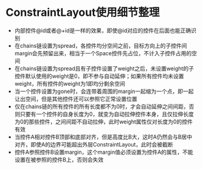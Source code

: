 # ConstraintLayout使用细节整理

- 内部控件@id或者@+id是一样的效果，即使@id对应的控件在后面也能正确识别
- 在chains链设置为spread，各控件均分空间之前，目标方向上的子控件间margin会先预留出来，相当于一个Space控件先占位，不计入子控件占用的空间
- 在chains链设置为spread且有子控件设置了weight之后，未设置weight的子控件默认使用的weight是0，即不参与自动延伸；如果所有控件均未设置weight，所有控件的weight为1即均分剩余空间
- 当一个控件设置为gone时，会连带着周围的margin一起缩为一个点，即一起让出空间，但是其他控件还可以参照它正常设置位置
- 仅在chains链的所有控件的所有长度都不为0时，才会自动延伸之间间距，否则只要有一个控件的自身长度为0，就变为自动拉伸控件本身，且仅拉伸长度为0的那些控件，之间间距不自动拉伸，此时weight属性仅对长度为0的控件有效
- 当控件A相对控件B顶部和底部对齐，但是高度比B大，这时A仍然会与B居中对齐，即使A的边界可能超出外层ConstraintLayout，此时会被截断
- 控件A参照控件B设置margin，这个margin值必须设置为控件A的属性，不能设置在被参照的控件B上，否则会失效
